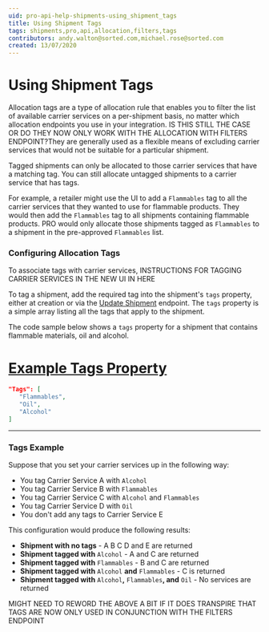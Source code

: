 ```yaml
---
uid: pro-api-help-shipments-using_shipment_tags
title: Using Shipment Tags
tags: shipments,pro,api,allocation,filters,tags
contributors: andy.walton@sorted.com,michael.rose@sorted.com
created: 13/07/2020
---
```

# Using Shipment Tags

Allocation tags are a type of allocation rule that enables you to filter the list of available carrier services on a per-shipment basis, no matter which allocation endpoints you use in your integration. <span class="highlight">IS THIS STILL THE CASE OR DO THEY NOW ONLY WORK WITH THE ALLOCATION WITH FILTERS ENDPOINT?</span>They are generally used as a flexible means of excluding carrier services that would not be suitable for a particular shipment. 

Tagged shipments can only be allocated to those carrier services that have a matching tag. You can still allocate untagged shipments to a carrier service that has tags.

For example, a retailer might use the UI to add a `Flammables` tag to all the carrier services that they wanted to use for flammable products. They would then add the `Flammables` tag to all shipments containing flammable products. PRO would only allocate those shipments tagged as `Flammables` to a shipment in the pre-approved `Flammables` list.

### Configuring Allocation Tags

To associate tags with carrier services, <span class="highlight">INSTRUCTIONS FOR TAGGING CARRIER SERVICES IN THE NEW UI IN HERE</span>

To tag a shipment, add the required tag into the shipment's `tags` property, either at creation or via the [Update Shipment](/pro/api/shipments/creating_shipments.html?tabs=contents-example%2Ccreate-shipment-request%2Ccreate-shipment-response%2Cexample-update-shipment-request#updating-shipments) endpoint. The `tags` property is a simple array listing all the tags that apply to the shipment.

The code sample below shows a `tags` property for a shipment that contains flammable materials, oil and alcohol.

# [Example Tags Property](#tab/example-tags-property)


```json
"Tags": [
   "Flammables",
   "Oil",
   "Alcohol"
]
```
---

### Tags Example

Suppose that you set your carrier services up in the following way:

* You tag Carrier Service A with `Alcohol`
* You tag Carrier Service B with `Flammables`
* You tag Carrier Service C with `Alcohol` and `Flammables`
* You tag Carrier Service D with `Oil`
* You don't add any tags to Carrier Service E

This configuration would produce the following results:

* **Shipment with no tags** - A B C D and E are returned
* **Shipment tagged with** `Alcohol` - A and C are returned
* **Shipment tagged with** `Flammables` - B and C are returned
* **Shipment tagged with** `Alcohol` **and** `Flammables` - C is returned
* **Shipment tagged with** `Alcohol`**,** `Flammables`**, and** `Oil` - No services are returned

<span class="highlight">MIGHT NEED TO REWORD THE ABOVE A BIT IF IT DOES TRANSPIRE THAT TAGS ARE NOW ONLY USED IN CONJUNCTION WITH THE FILTERS ENDPOINT</span>